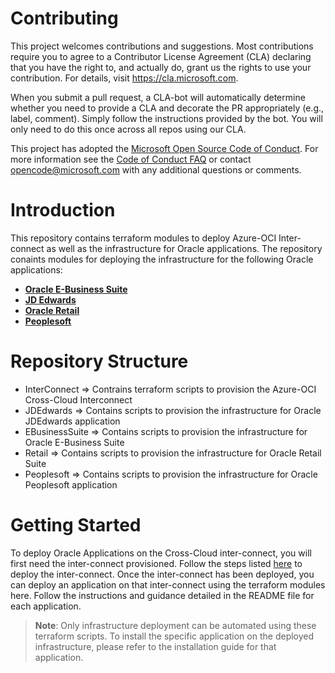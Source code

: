 
# Contributing

This project welcomes contributions and suggestions.  Most contributions require you to agree to a
Contributor License Agreement (CLA) declaring that you have the right to, and actually do, grant us
the rights to use your contribution. For details, visit https://cla.microsoft.com.

When you submit a pull request, a CLA-bot will automatically determine whether you need to provide
a CLA and decorate the PR appropriately (e.g., label, comment). Simply follow the instructions
provided by the bot. You will only need to do this once across all repos using our CLA.

This project has adopted the [Microsoft Open Source Code of Conduct](https://opensource.microsoft.com/codeofconduct/).
For more information see the [Code of Conduct FAQ](https://opensource.microsoft.com/codeofconduct/faq/) or
contact [opencode@microsoft.com](mailto:opencode@microsoft.com) with any additional questions or comments.

# Introduction

This repository contains terraform modules to deploy Azure-OCI Inter-connect as well as the infrastructure for Oracle applications. The repository conaints modules for deploying the infrastructure for the following Oracle applications:

- [**Oracle E-Business Suite**](azure-oci-cloud-interconnect/tree/master/EBusinessSuite)
- [**JD Edwards**](azure-oci-cloud-interconnect/tree/master/JDEdwards)
- [**Oracle Retail**](azure-oci-cloud-interconnect/tree/master/Retail)
- [**Peoplesoft**](azure-oci-cloud-interconnect/tree/master/Peoplesoft)

# Repository Structure

- InterConnect => Contrains terraform scripts to provision the Azure-OCI Cross-Cloud Interconnect
- JDEdwards => Contains scripts to provision the infrastructure for Oracle JDEdwards application
- EBusinessSuite => Contains scripts to provision the infrastructure for Oracle E-Business Suite
- Retail => Contains scripts to provision the infrastructure for Oracle Retail Suite
- Peoplesoft => Contains scripts to provision the infrastructure for Oracle Peoplesoft application

# Getting Started

To deploy Oracle Applications on the Cross-Cloud inter-connect, you will first need the inter-connect provisioned. Follow the steps listed [here]() to deploy the inter-connect. Once the inter-connect has been deployed, you can deploy an application on that inter-connect using the terraform modules here. Follow the instructions and guidance detailed in the README file for each application.
> **Note**: Only infrastructure deployment can be automated using these terraform scripts. To install the specific application on the deployed infrastructure, please refer to the installation guide for that application.
